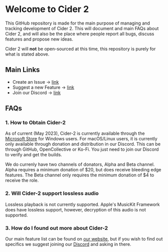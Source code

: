 # Welcome to Cider 2
This GitHub repository is made for the main purpose of managing and tracking development of Cider 2.
This will document and main FAQs about Cider 2, and will also be the place where people report all bugs, discuss features and propose new ideas.

Cider 2 will **not** be open-sourced at this time, this repository is purely for what is stated above.

## Main Links
- Create an Issue -> [link](https://github.com/ciderapp/Sabiiro-BugTracker//issues/new/choose)
- Suggest a new Feature -> [link](https://github.com/ciderapp/Sabiiro-BugTracker//discussions/new?category=ideas)
- Join our Discord -> [link](https://discord.com/invite/AppleMusic)

## FAQs

### 1. How to Obtain Cider-2
As of current (May 2023), Cider-2 is currently available through the [Microsoft Store](https://apps.microsoft.com/store/detail/cider-ea/9PL8WPH0QK9M?hl=en-us&gl=us&rtc=1) for Windows users.
For macOS/Linux users, it is currently only available through donation and distribution in our Discord. This can be through GitHub, OpenCollective or Ko-Fi. You just need to join our Discord to verify and get the builds.

We do currenly have two channels of donators, Alpha and Beta channel. Alpha requires a minimum donation of $20, but does receive bleeding edge features.
The Beta channel only requires the minimum donation of $4 to receive the role.

### 2. Will Cider-2 support lossless audio
Lossless playback is not currently supported. Apple's MusicKit Framework does have lossless support, however, decryption of this audio is not supported.

### 3. How do I found out more about Cider-2
Our main feature list can be found on [our website](https://cider.sh/), but if you wish to find out specifics we suggest joining our [Discord](https://discord.com/invite/AppleMusic) and asking in there.